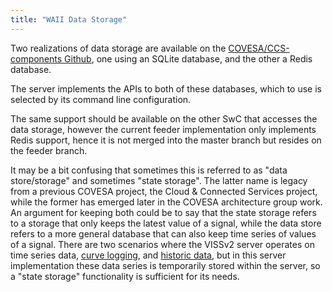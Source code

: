 ```yaml
---
title: "WAII Data Storage"
---
```


Two realizations of data storage are available on the [COVESA/CCS-components Github](https://github.com/COVESA/ccs-components),
one using an SQLite database, and the other a Redis database.

The server implements the APIs to both of these databases, which to use is selected by its command line configuration.

The same support should be available on the other SwC that accesses the data storage,
however the current feeder implementation only implements Redis support, hence it is not merged into the master branch but resides on the feeder branch.

It may be a bit confusing that sometimes this is referred to as "data store/storage" and sometimes "state storage".
The latter name is legacy from a previous COVESA project, the Cloud & Connected Services project, while the former has emerged later in the COVESA architecture group work.
An argument for keeping both could be to say that the state storage refers to a storage that only keeps the latest value of a signal,
while the data store refers to a more general database that can also keep time series of values of a signal.
There are two scenarios where the VISSv2 server operates on time series data, [curve logging](https://raw.githack.com/w3c/automotive/gh-pages/spec/VISSv2_Core.html#curvelog-filter-operation),
and [historic data](https://raw.githack.com/w3c/automotive/gh-pages/spec/VISSv2_Core.html#history-filter-operation),
but in this server implementation these data series is temporarily stored within the server, so a "state storage" functionality is sufficient for its needs.
